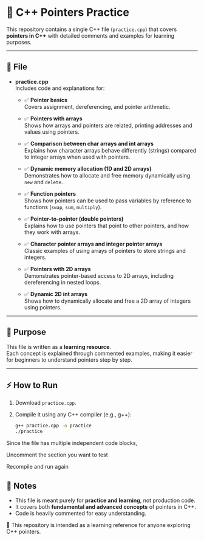 # 🔹 C++ Pointers Practice

This repository contains a single C++ file (`practice.cpp`) that covers **pointers in C++** with detailed comments and examples for learning purposes.

---

## 📂 File

- **practice.cpp**  
  Includes code and explanations for:

  - ✅ **Pointer basics**  
    Covers assignment, dereferencing, and pointer arithmetic.

  - ✅ **Pointers with arrays**  
    Shows how arrays and pointers are related, printing addresses and values using pointers.

  - ✅ **Comparison between char arrays and int arrays**  
    Explains how character arrays behave differently (strings) compared to integer arrays when used with pointers.

  - ✅ **Dynamic memory allocation (1D and 2D arrays)**  
    Demonstrates how to allocate and free memory dynamically using `new` and `delete`.

  - ✅ **Function pointers**  
    Shows how pointers can be used to pass variables by reference to functions (`swap`, `sum`, `multiply`).

  - ✅ **Pointer-to-pointer (double pointers)**  
    Explains how to use pointers that point to other pointers, and how they work with arrays.

  - ✅ **Character pointer arrays and integer pointer arrays**  
    Classic examples of using arrays of pointers to store strings and integers.

  - ✅ **Pointers with 2D arrays**  
    Demonstrates pointer-based access to 2D arrays, including dereferencing in nested loops.

  - ✅ **Dynamic 2D int arrays**  
    Shows how to dynamically allocate and free a 2D array of integers using pointers.

---

## 🎯 Purpose

This file is written as a **learning resource**.  
Each concept is explained through commented examples, making it easier for beginners to understand pointers step by step.

---

## ⚡ How to Run

1. Download `practice.cpp`.  
2. Compile it using any C++ compiler (e.g., g++):  

   ```bash
   g++ practice.cpp -o practice
   ./practice
Since the file has multiple independent code blocks,

Uncomment the section you want to test

Recompile and run again

## 📝 Notes

- This file is meant purely for **practice and learning**, not production code.  
- It covers both **fundamental and advanced concepts** of pointers in C++.  
- Code is heavily commented for easy understanding.

📘 This repository is intended as a learning reference for anyone exploring C++ pointers.

